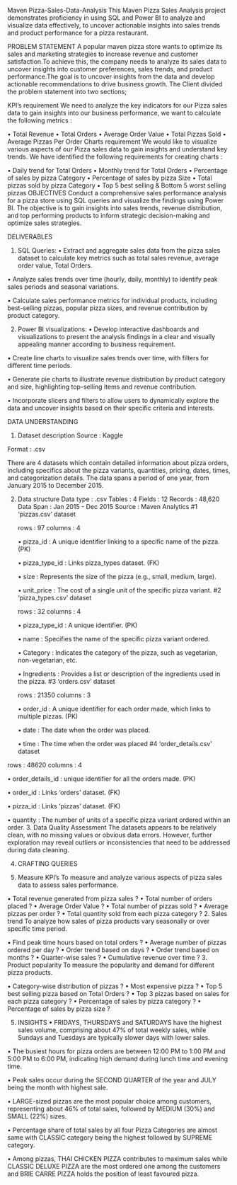 Maven Pizza-Sales-Data-Analysis
This Maven Pizza Sales Analysis project demonstrates proficiency in using SQL and Power BI to analyze and visualize data effectively, to uncover actionable insights into sales trends and product performance for a pizza restaurant.

PROBLEM STATEMENT
A popular maven pizza store wants to optimize its sales and marketing strategies to increase revenue and customer satisfaction.To achieve this, the company needs to analyze its sales data to uncover insights into customer preferences, sales trends, and product performance.The goal is to uncover insights from the data and develop actionable recommendations to drive business growth. The Client divided the problem statement into two sections;

KPI’s requirement
We need to analyze the key indicators for our Pizza sales data to gain insights into our business performance, we want to calculate the following metrics :

•	Total Revenue
•	Total Orders
•	Average Order Value
•	Total Pizzas Sold
•	Average Pizzas Per Order
Charts requirement We would like to visualize various aspects of our Pizza sales data to gain insights and understand key trends. We have identified the following requirements for creating charts :

•	Daily trend for Total Orders
•	Monthly trend for Total Orders
•	Percentage of sales by pizza Category
•	Percentage of sales by pizza Size
•	Total pizzas sold by pizza Category
•	Top 5 best selling & Bottom 5 worst selling pizzas
OBJECTIVES
Conduct a comprehensive sales performance analysis for a pizza store using SQL queries and visualize the findings using Power BI. The objective is to gain insights into sales trends, revenue distribution, and top performing products to inform strategic decision-making and optimize sales strategies.

DELIVERABLES
1. SQL Queries:
• Extract and aggregate sales data from the pizza sales dataset to calculate key metrics such as total sales revenue, average order value, Total Orders.

• Analyze sales trends over time (hourly, daily, monthly) to identify peak sales periods and seasonal variations.

• Calculate sales performance metrics for individual products, including best-selling pizzas, popular pizza sizes, and revenue contribution by product category.

2. Power BI visualizations:
• Develop interactive dashboards and visualizations to present the analysis findings in a clear and visually appealing manner according to business requirement.

• Create line charts to visualize sales trends over time, with filters for different time periods.

• Generate pie charts to illustrate revenue distribution by product category and size, highlighting top-selling items and revenue contribution.

• Incorporate slicers and filters to allow users to dynamically explore the data and uncover insights based on their specific criteria and interests.



DATA UNDERSTANDING
1. Dataset description
Source : Kaggle

Format : .csv

There are 4 datasets which contain detailed information about pizza orders, including specifics about the pizza variants, quantities, pricing, dates, times, and categorization details. The data spans a period of one year, from January 2015 to December 2015.

2. Data structure
Data type : .csv
Tables : 4
Fields : 12
Records : 48,620
Data Span : Jan 2015 - Dec 2015
Source : Maven Analytics
#1 ‘pizzas.csv’ dataset

   rows : 97
   columns : 4

 
   •	pizza_id : A unique identifier linking to a specific name of the pizza. (PK)


   •	pizza_type_id : Links pizza_types dataset. (FK)


   •	size : Represents the size of the pizza (e.g., small, medium, large).


   •	unit_price : The cost of a single unit of the specific pizza variant.
#2 ‘pizza_types.csv’ dataset

   rows :  32 
   columns : 4


   •	pizza_type_id : A unique identifier. (PK)


   •	name : Specifies the name of the specific pizza variant ordered.


   •	Category : Indicates the category of the pizza, such as vegetarian, non-vegetarian, etc.


   •	Ingredients : Provides a list or description of the ingredients used in the pizza.
#3 ‘orders.csv’ dataset

   rows : 21350
   columns : 3


   •	order_id : A unique identifier for each order made, which links to multiple pizzas. (PK)


   •	date : The date when the order was placed.


   •	time : The time when the order was placed
#4 ‘order_details.csv’ dataset

rows : 48620
columns : 4

 
•	order_details_id : unique identifier for all the orders made. (PK)


•	order_id : Links ‘orders’ dataset. (FK)


•	pizza_id : Links ‘pizzas’ dataset. (FK)


•	quantity : The number of units of a specific pizza variant ordered within an order.
3. Data Quality Assessment
The datasets appears to be relatively clean, with no missing values or obvious data errors. However, further exploration may reveal outliers or inconsistencies that need to be addressed during data cleaning.


4. CRAFTING QUERIES

1. Measure KPI’s
To measure and analyze various aspects of pizza sales data to assess sales performance.

•	Total revenue generated from pizza sales ?
•	Total number of orders placed ?
•	Average Order Value ?
•	Total number of pizzas sold ?
•	Average pizzas per order ?
•	Total quantity sold from each pizza category ?
2. Sales trend
To analyze how sales of pizza products vary seasonally or over specific time period.

•	Find peak time hours based on total orders ?
•	Average number of pizzas ordered per day ?
•	Order trend based on days ?
•	Order trend based on months ?
•	Quarter-wise sales ?
•	Cumulative revenue over time ?
3. Product popularity
To measure the popularity and demand for different pizza products.

•	Category-wise distribution of pizzas ?
•	Most expensive pizza ?
•	Top 5 best selling pizza based on Total Orders ?
•	Top 3 pizzas based on sales for each pizza category ?
•	Percentage of sales by pizza category ?
•	Percentage of sales by pizza size ?



5. INSIGHTS
• FRIDAYS, THURSDAYS and SATURDAYS have the highest sales volume, comprising about 47% of total weekly sales, while Sundays and Tuesdays are typically slower days with lower sales.

• The busiest hours for pizza orders are between 12:00 PM to 1:00 PM and 5:00 PM to 6:00 PM, indicating high demand during lunch time and evening time.

• Peak sales occur during the SECOND QUARTER of the year and JULY being the month with highest sale.

• LARGE-sized pizzas are the most popular choice among customers, representing about 46% of total sales, followed by MEDIUM (30%) and SMALL (22%) sizes.

• Percentage share of total sales by all four Pizza Categories are almost same with CLASSIC category being the highest followed by SUPREME category.

• Among pizzas, THAI CHICKEN PIZZA contributes to maximum sales while CLASSIC DELUXE PIZZA are the most ordered one among the customers and BRIE CARRE PIZZA holds the position of least favoured pizza.

